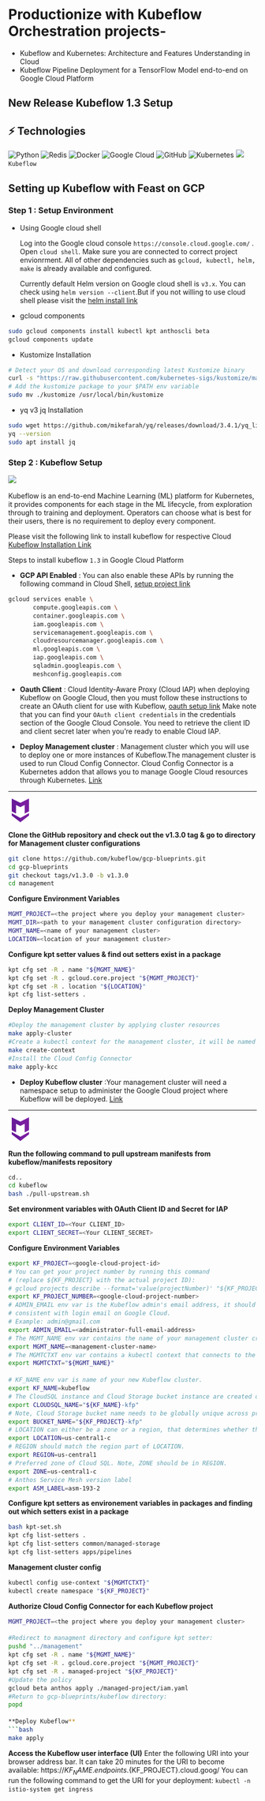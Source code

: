 # Productionize with Kubeflow Orchestration projects-

- Kubeflow and Kubernetes: Architecture and Features Understanding in Cloud
- Kubeflow Pipeline Deployment for a TensorFlow Model end-to-end on Google Cloud Platform




## New Release Kubeflow 1.3  Setup 

## ⚡ Technologies

![Python](https://img.shields.io/badge/-Python-black?style=flat-square&logo=Python)
![Redis](https://img.shields.io/badge/-Redis-black?style=flat-square&logo=Redis)
![Docker](https://img.shields.io/badge/-Docker-black?style=flat-square&logo=docker)
![Google Cloud](https://img.shields.io/badge/Google%20Cloud-black?style=flat-square&logo=google-cloud)
![GitHub](https://img.shields.io/badge/-GitHub-181717?style=flat-square&logo=github)
![Kubernetes](https://img.shields.io/badge/kubernetes-326ce5.svg?&style=for-the-badge&logo=kubernetes&logoColor=white)
<code><img height="20" src="https://github.com/aniruddhachoudhury/Credit-Risk-Model/blob/master/avatar?raw=true">Kubeflow</code>


##  Setting up Kubeflow with Feast on GCP

### Step 1 : Setup Environment

- Using Google cloud shell
    
    Log into the Google cloud console `https://console.cloud.google.com/` . Open `cloud shell`. Make sure you are connected to correct project envionrment. All of other dependencies such as `gcloud, kubectl, helm, make` is already available and configured.
    
    Currently default Helm version on Google cloud shell is `v3.x`. You can check using `helm version --client`.But if you not willing to use cloud shell please visit the [helm install link](https://helm.sh/docs/intro/install/)
    
    
 - gcloud components
 
```bash
sudo gcloud components install kubectl kpt anthoscli beta
gcloud components update
```
- Kustomize Installation

```bash
# Detect your OS and download corresponding latest Kustomize binary
curl -s "https://raw.githubusercontent.com/kubernetes-sigs/kustomize/master/hack/install_kustomize.sh"  | bash
# Add the kustomize package to your $PATH env variable
sudo mv ./kustomize /usr/local/bin/kustomize
```
- yq v3 jq Installation

```bash
sudo wget https://github.com/mikefarah/yq/releases/download/3.4.1/yq_linux_amd64 -O /usr/bin/yq && sudo chmod +x /usr/bin/yq
yq --version
sudo apt install jq
```
    
### Step 2 : Kubeflow Setup
<img src="https://github.com/aniruddhachoudhury/Credit-Risk-Model/blob/master/avatar?raw=true" width="200"/>

Kubeflow is an end-to-end Machine Learning (ML) platform for Kubernetes, it provides components for each stage in the ML lifecycle, from exploration through to training and deployment. Operators can choose what is best for their users, there is no requirement to deploy every component. 
  
Please visit the following link to install kubeflow  for respective Cloud [Kubeflow Installation Link](https://www.kubeflow.org/docs/started/installing-kubeflow/)

Steps to install kubeflow `1.3` in Google Cloud Platform
   - **GCP API Enabled** : You can also enable these APIs by running the following command in Cloud Shell, [setup project link](https://www.kubeflow.org/docs/distributions/gke/deploy/project-setup/)
   
   ```bash
   gcloud services enable \
          compute.googleapis.com \
          container.googleapis.com \
          iam.googleapis.com \
          servicemanagement.googleapis.com \
          cloudresourcemanager.googleapis.com \
          ml.googleapis.com \
          iap.googleapis.com \
          sqladmin.googleapis.com \
          meshconfig.googleapis.com 
  ```
  - **Oauth Client** :  Cloud Identity-Aware Proxy (Cloud IAP) when deploying Kubeflow on Google Cloud, then you must follow these instructions to create an OAuth client for use with Kubeflow, [oauth setup link](https://www.kubeflow.org/docs/distributions/gke/deploy/oauth-setup/)
  Make note that you can find your `OAuth client credentials` in the credentials section of the Google Cloud Console. You need to retrieve the client ID and client secret later when you’re ready to enable Cloud IAP.

 - **Deploy Management cluster** : Management cluster which you will use to deploy one or more instances of Kubeflow.The management cluster is used to run Cloud Config Connector. Cloud Config Connector is a Kubernetes addon that allows you to manage Google Cloud resources through Kubernetes. [Link](https://www.kubeflow.org/docs/distributions/gke/deploy/management-setup/)
---
![alt text](https://github.com/adam-p/markdown-here/raw/master/src/common/images/icon48.png "Logo Title Text 1")

**Clone the GitHub repository and check out the v1.3.0 tag & go to directory for Management cluster configurations** 
 ```bash
 git clone https://github.com/kubeflow/gcp-blueprints.git 
 cd gcp-blueprints
 git checkout tags/v1.3.0 -b v1.3.0
 cd management
 ```
**Configure Environment Variables**
 ```bash
MGMT_PROJECT=<the project where you deploy your management cluster>
MGMT_DIR=<path to your management cluster configuration directory>
MGMT_NAME=<name of your management cluster>
LOCATION=<location of your management cluster>
```
**Configure kpt setter values & find out setters exist in a package**
```bash
kpt cfg set -R . name "${MGMT_NAME}"
kpt cfg set -R . gcloud.core.project "${MGMT_PROJECT}"
kpt cfg set -R . location "${LOCATION}"
kpt cfg list-setters .
```
**Deploy Management Cluster**
```bash
#Deploy the management cluster by applying cluster resources
make apply-cluster
#Create a kubectl context for the management cluster, it will be named ${MGMT_NAME}
make create-context
#Install the Cloud Config Connector
make apply-kcc
```
- **Deploy Kubeflow cluster** :Your management cluster will need a namespace setup to administer the Google Cloud project where Kubeflow will be deployed. [Link](https://www.kubeflow.org/docs/distributions/gke/deploy/deploy-cli/)

---

![alt text](https://github.com/adam-p/markdown-here/raw/master/src/common/images/icon48.png "Logo Title Text 2")

**Run the following command to pull upstream manifests from kubeflow/manifests repository**
```bash
cd..
cd kubeflow
bash ./pull-upstream.sh
```
**Set environment variables with OAuth Client ID and Secret for IAP**

```bash
export CLIENT_ID=<Your CLIENT_ID>
export CLIENT_SECRET=<Your CLIENT_SECRET>
```
**Configure Environment Variables**
```bash
export KF_PROJECT=<google-cloud-project-id>
# You can get your project number by running this command
# (replace ${KF_PROJECT} with the actual project ID):
# gcloud projects describe --format='value(projectNumber)' "${KF_PROJECT}"
export KF_PROJECT_NUMBER=<google-cloud-project-number>
# ADMIN_EMAIL env var is the Kubeflow admin's email address, it should be
# consistent with login email on Google Cloud.
# Example: admin@gmail.com
export ADMIN_EMAIL=<administrator-full-email-address>
# The MGMT_NAME env var contains the name of your management cluster created in management cluster setup:
export MGMT_NAME=<management-cluster-name>
# The MGMTCTXT env var contains a kubectl context that connects to the management cluster. By default, management cluster setup creates a context named ${MGMT_NAME} for you.
export MGMTCTXT="${MGMT_NAME}"

# KF_NAME env var is name of your new Kubeflow cluster.
export KF_NAME=kubeflow
# The CloudSQL instance and Cloud Storage bucket instance are created during deployment, so you should make sure their names are not used before.
export CLOUDSQL_NAME="${KF_NAME}-kfp"
# Note, Cloud Storage bucket name needs to be globally unique across projects.So we default to a name related to ${KF_PROJECT}.
export BUCKET_NAME="${KF_PROJECT}-kfp"
# LOCATION can either be a zone or a region, that determines whether the deployed,Specify LOCATION as a region like the following line to create a regional Kubeflow cluster.
export LOCATION=us-central1-c
# REGION should match the region part of LOCATION.
export REGION=us-central1
# Preferred zone of Cloud SQL. Note, ZONE should be in REGION.
export ZONE=us-central1-c
# Anthos Service Mesh version label
export ASM_LABEL=asm-193-2
```

**Configure kpt setters as environement variables in packages and finding out which setters exist in a package**

```bash
bash kpt-set.sh
kpt cfg list-setters .
kpt cfg list-setters common/managed-storage
kpt cfg list-setters apps/pipelines
```

**Management cluster config**

```bash
kubectl config use-context "${MGMTCTXT}"
kubectl create namespace "${KF_PROJECT}"
```
**Authorize Cloud Config Connector for each Kubeflow project**

```bash
MGMT_PROJECT=<the project where you deploy your management cluster>

#Redirect to managment directory and configure kpt setter:
pushd "../management"
kpt cfg set -R . name "${MGMT_NAME}"
kpt cfg set -R . gcloud.core.project "${MGMT_PROJECT}"
kpt cfg set -R . managed-project "${KF_PROJECT}"
#Update the policy
gcloud beta anthos apply ./managed-project/iam.yaml
#Return to gcp-blueprints/kubeflow directory:
popd

**Deploy Kubeflow**
```bash
make apply
```
**Access the Kubeflow user interface (UI)**
Enter the following URI into your browser address bar. It can take 20 minutes for the URI to become available: https://${KF_NAME}.endpoints.${KF_PROJECT}.cloud.goog/
You can run the following command to get the URI for your deployment:
`kubectl -n istio-system get ingress`
  
